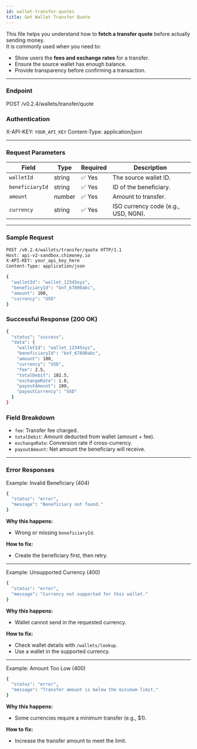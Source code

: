 ```yaml
---
id: wallet-transfer-quotes
title: Get Wallet Transfer Quote
---
```



This file helps you understand how to **fetch a transfer quote** before actually sending money.  
It is commonly used when you need to:

- Show users the **fees and exchange rates** for a transfer.  
- Ensure the source wallet has enough balance.  
- Provide transparency before confirming a transaction.

---

### Endpoint
POST /v0.2.4/wallets/transfer/quote

### Authentication
X-API-KEY: `YOUR_API_KEY`
Content-Type: application/json

---

### Request Parameters 
| Field           | Type   | Required | Description                         |
| --------------- | ------ | -------- | ----------------------------------- |
| `walletId`      | string | ✅ Yes    | The source wallet ID.               |
| `beneficiaryId` | string | ✅ Yes    | ID of the beneficiary.              |
| `amount`        | number | ✅ Yes    | Amount to transfer.                 |
| `currency`      | string | ✅ Yes    | ISO currency code (e.g., USD, NGN). |

---

### Sample Request
```bash
POST /v0.2.4/wallets/transfer/quote HTTP/1.1
Host: api-v2-sandbox.chimoney.io
X-API-KEY: your_api_key_here
Content-Type: application/json

{
  "walletId": "wallet_12345xyz",
  "beneficiaryId": "bnf_67890abc",
  "amount": 100,
  "currency": "USD"
}
```

### Successful Response (200 OK)
```bash
{
  "status": "success",
  "data": {
    "walletId": "wallet_12345xyz",
    "beneficiaryId": "bnf_67890abc",
    "amount": 100,
    "currency": "USD",
    "fee": 2.5,
    "totalDebit": 102.5,
    "exchangeRate": 1.0,
    "payoutAmount": 100,
    "payoutCurrency": "USD"
  }
}
```
### Field Breakdown
- `fee`: Transfer fee charged.
- `totalDebit`: Amount deducted from wallet (amount + fee).
- `exchangeRate`: Conversion rate if cross-currency.
- `payoutAmount`: Net amount the beneficiary will receive.

---

### Error Responses
Example: Invalid Beneficiary (404)
```bash
{
  "status": "error",
  "message": "Beneficiary not found."
}
```
**Why this happens:**
- Wrong or missing `beneficiaryId`.

**How to fix:**
- Create the beneficiary first, then retry.

---
Example: Unsupported Currency (400)
```bash
{
  "status": "error",
  "message": "Currency not supported for this wallet."
}
```

**Why this happens:**
- Wallet cannot send in the requested currency.

**How to fix:**
- Check wallet details with `/wallets/lookup`.
- Use a wallet in the supported currency.

---

Example: Amount Too Low (400)
```bash
{
  "status": "error",
  "message": "Transfer amount is below the minimum limit."
}
```

**Why this happens:**
- Some currencies require a minimum transfer (e.g., $1).

**How to fix:**
- Increase the transfer amount to meet the limit.



